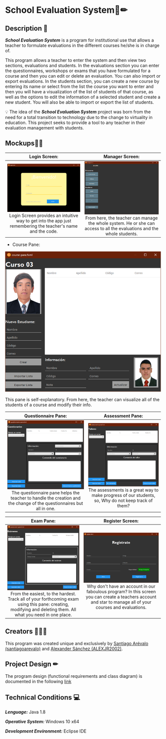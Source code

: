 # School Evaluation System📄✏
## **Description** 📑

***School Evaluation System*** is a program for institutional use that allows a teacher to formulate evaluations in the different courses he/she is in charge of.

This program allows a teacher to enter the system and then view two sections, evaluations and students. In the evaluations section you can enter the questionnaires, workshops or exams that you have formulated for a course and then you can edit or delete an evaluation. You can also import or export evaluations. In the students section, you can create a new course by entering its name or select from the list the course you want to enter and then you will have a visualization of the list of students of that course, as well as the options to edit the information of a selected student and create a new student. You will also be able to import or export the list of students.

💡 The idea of the ***School Evaluation System*** project was born from the need for a total transition to technology due to the change to virtuality in education. This project seeks to provide a tool to any teacher in their evaluation management with students.

## Mockups🔲💭
|Login Screen:|Manager Screen:|
|:-------------------------:|:-------------------------:|
![Image](https://github.com/ALEXJR2002/school-evaluation-system/blob/master/img/mockups/login.png) Login Screen provides an intuitive way to get into the app just remembering the teacher's name and the code.| ![Image](https://github.com/ALEXJR2002/school-evaluation-system/blob/master/img/mockups/manager.png) From here, the teacher can manage the whole system. He or she can access to all the evaluations and the whole students.

* Course Pane:

![Image](https://github.com/ALEXJR2002/school-evaluation-system/blob/master/img/mockups/course%20pane.png) 

This pane is self-explanatory. From here, the teacher can visualize all of the students of a course and modify their info.

|Questionnaire Pane:|Assessment Pane:|
|:-------------------------:|:-------------------------:|
![Image](https://github.com/ALEXJR2002/school-evaluation-system/blob/master/img/mockups/questionnaire%20pane.png) The questionnaire pane helps the teacher to handle the creation and the change of the questionnaires but all in one.|![Image](https://github.com/ALEXJR2002/school-evaluation-system/blob/master/img/mockups/assessment%20pane.png) The assessments is a great way to make progress of our students, so, Why do not keep track of them?

|Exam Pane:|Register Screen:|
|:-------------------------:|:-------------------------:|
![Image](https://github.com/ALEXJR2002/school-evaluation-system/blob/master/img/mockups/exam%20pane.png) From the easiest, to the hardest. Track all of your forthcoming exam using this pane: creating, modifying and deleting them. All what you need in one place. |![Image](https://github.com/ALEXJR2002/school-evaluation-system/blob/master/img/mockups/register.png) Why don't have an account in our faboulous program? In this screen you can create a teachers account and star to manage all of your courses and evaluations.


## Creators 👨🏻‍💻
This program was created unique and exclusively by [Santiago Arévalo (santiagoarevalo)](https://github.com/santiagoarevalo) and [Alexander Sánchez (ALEXJR2002)](https://github.com/ALEXJR2002).

## **Project Design** ✏
The program design (functional requirements and class diagram) is documented in the following [link]()

## **Technical Conditions** 💻
***Lenguage:*** Java 1.8

***Operative System:*** Windows 10 x64 

***Development Environment:*** Eclipse IDE
